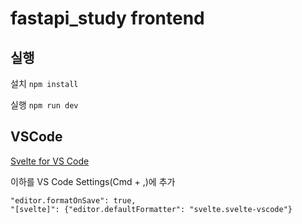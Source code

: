 # fastapi_study frontend
## 실행
설치
`npm install`

실행
`npm run dev`

## VSCode
[Svelte for VS Code](https://marketplace.visualstudio.com/items?itemName=svelte.svelte-vscode)

이하를 VS Code Settings(Cmd + ,)에 추가 

```text
"editor.formatOnSave": true,
"[svelte]": {"editor.defaultFormatter": "svelte.svelte-vscode"}
```